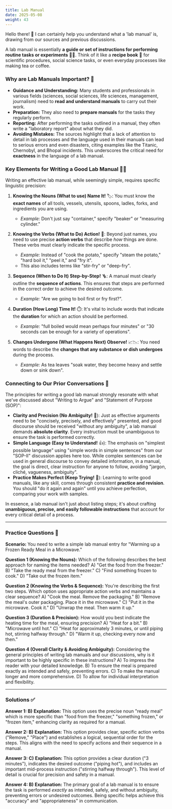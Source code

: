 ```yaml
---
title: Lab Manual
date: 2025-05-08
weight: 43
---
```


Hello there! 👋 I can certainly help you understand what a 'lab manual' is, drawing from our sources and previous discussions.

A lab manual is essentially **a guide or set of instructions for performing routine tasks or experiments** 🧪🔬. Think of it like a **recipe book** 🍲 for scientific procedures, social science tasks, or even everyday processes like making tea or coffee.

### **Why are Lab Manuals Important?** 🤔

*   **Guidance and Understanding:** Many students and professionals in various fields (sciences, social sciences, life sciences, management, journalism) need to **read and understand manuals** to carry out their work.
*   **Preparation:** They also need to **prepare manuals** for the tasks they regularly perform.
*   **Reporting:** After performing the tasks outlined in a manual, they often write a "laboratory report" about what they did.
*   **Avoiding Mistakes:** The sources highlight that a lack of attention to detail in lab processes and the language used in their manuals can lead to serious errors and even disasters, citing examples like the Titanic, Chernobyl, and Bhopal incidents. This underscores the critical need for **exactness** in the language of a lab manual.

### **Key Elements for Writing a Good Lab Manual** 📝✨

Writing an effective lab manual, while seemingly simple, requires specific linguistic precision:

1.  **Knowing the Nouns (What to use) Name It!** 🏷️: You must know the **exact names** of all tools, vessels, utensils, spoons, ladles, forks, and ingredients you are using.
    *   *Example:* Don't just say "container," specify "beaker" or "measuring cylinder."

2.  **Knowing the Verbs (What to Do) Action!** 🚀: Beyond just names, you need to use precise **action verbs** that describe *how* things are done. These verbs must clearly indicate the specific process.
    *   *Example:* Instead of "cook the potato," specify "steam the potato," "hard boil it," "peel it," and "fry it".
    *   This also includes terms like "stir-fry" or "deep-fry".

3.  **Sequence (When to Do It) Step-by-Step!** 🪜: A manual must clearly outline the **sequence of actions**. This ensures that steps are performed in the correct order to achieve the desired outcome.
    *   *Example:* "Are we going to boil first or fry first?".

4.  **Duration (How Long) Time It!** ⏱️: It's vital to include words that indicate the **duration** for which an action should be performed.
    *   *Example:* "full boiled would mean perhaps four minutes" or "30 seconds can be enough for a variety of operations".

5.  **Changes Undergone (What Happens Next) Observe!** 📈📉: You need words to describe the **changes that any substance or dish undergoes** during the process.
    *   *Example:* As tea leaves "soak water, they become heavy and settle down or sink down".

### **Connecting to Our Prior Conversations** 💬

The principles for writing a good lab manual strongly resonate with what we've discussed about "Writing to Argue" and "Statement of Purpose (SOP)":

*   **Clarity and Precision (No Ambiguity!** 🎯): Just as effective arguments need to be "concisely, precisely, and effectively" presented, and good discourse should be received "without any ambiguity", a lab manual demands **absolute clarity**. Every instruction must be unambiguous to ensure the task is performed correctly.
*   **Simple Language (Easy to Understand!** 👍): The emphasis on "simplest possible language" using "simple words in simple sentences" from our "SOP-II" discussion applies here too. While complex sentences can be used in general discourse to convey detailed information, in a manual, the goal is direct, clear instruction for anyone to follow, avoiding "jargon, cliché, vagueness, ambiguity".
*   **Practice Makes Perfect (Keep Trying!** 🔄): Learning to write good manuals, like any skill, comes through consistent **practice and revision**. You should "do it again and again" until you achieve perfection, comparing your work with samples.

In essence, a lab manual isn't just about listing steps; it's about crafting **unambiguous, precise, and easily followable instructions** that account for every critical detail of a process.

---

### **Practice Questions** 🤔

**Scenario:** You need to write a simple lab manual entry for "Warming up a Frozen Ready Meal in a Microwave."

**Question 1 (Knowing the Nouns):**
Which of the following describes the best approach for naming the items needed?
A) "Get the food from the freezer."
B) "Take the ready meal from the freezer."
C) "Find something frozen to cook."
D) "Take out the frozen item."

**Question 2 (Knowing the Verbs & Sequence):**
You're describing the first two steps. Which option uses appropriate action verbs and maintains a clear sequence?
A) "Cook the meal. Remove the packaging."
B) "Remove the meal's outer packaging. Place it in the microwave."
C) "Put it in the microwave. Cook it."
D) "Unwrap the meal. Then warm it up."

**Question 3 (Duration & Precision):**
How would you best indicate the heating time for the meal, ensuring precision?
A) "Heat for a bit."
B) "Microwave until hot."
C) "Heat for approximately 3 minutes, or until piping hot, stirring halfway through."
D) "Warm it up, checking every now and then."

**Question 4 (Overall Clarity & Avoiding Ambiguity):**
Considering the general principles of writing lab manuals and our discussions, why is it important to be highly specific in these instructions?
A) To impress the reader with your detailed knowledge.
B) To ensure the meal is prepared exactly as intended and safely, preventing errors.
C) To make the manual longer and more comprehensive.
D) To allow for individual interpretation and flexibility.

---

### **Solutions** ✅

**Answer 1: B)**
**Explanation:** This option uses the precise noun "ready meal" which is more specific than "food from the freezer," "something frozen," or "frozen item," enhancing clarity as required for a manual.

**Answer 2: B)**
**Explanation:** This option provides clear, specific action verbs ("Remove," "Place") and establishes a logical, sequential order for the steps. This aligns with the need to specify actions and their sequence in a manual.

**Answer 3: C)**
**Explanation:** This option provides a clear duration ("3 minutes"), indicates the desired outcome ("piping hot"), and includes an important mid-process instruction ("stirring halfway through"). This level of detail is crucial for precision and safety in a manual.

**Answer 4: B)**
**Explanation:** The primary goal of a lab manual is to ensure the task is performed *exactly* as intended, safely, and without ambiguity, preventing errors or undesired outcomes. Being specific helps achieve this "accuracy" and "appropriateness" in communication.